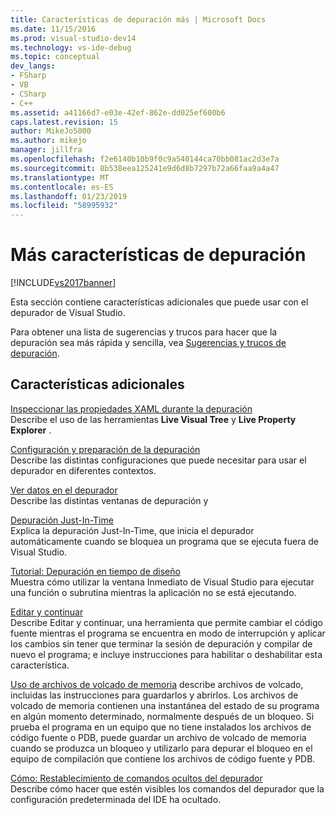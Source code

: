 ```yaml
---
title: Características de depuración más | Microsoft Docs
ms.date: 11/15/2016
ms.prod: visual-studio-dev14
ms.technology: vs-ide-debug
ms.topic: conceptual
dev_langs:
- FSharp
- VB
- CSharp
- C++
ms.assetid: a41166d7-e03e-42ef-862e-dd025ef600b6
caps.latest.revision: 15
author: MikeJo5000
ms.author: mikejo
manager: jillfra
ms.openlocfilehash: f2e6140b10b9f0c9a540144ca70bb081ac2d3e7a
ms.sourcegitcommit: 8b538eea125241e9d6d8b7297b72a66faa9a4a47
ms.translationtype: MT
ms.contentlocale: es-ES
ms.lasthandoff: 01/23/2019
ms.locfileid: "58995932"
---
```

# <a name="more-debugging-features"></a>Más características de depuración
[!INCLUDE[vs2017banner](../includes/vs2017banner.md)]

Esta sección contiene características adicionales que puede usar con el depurador de Visual Studio.  
  
 Para obtener una lista de sugerencias y trucos para hacer que la depuración sea más rápida y sencilla, vea [Sugerencias y trucos de depuración](http://blogs.msdn.com/b/visualstudio/archive/2015/05/22/debugging-tips-and-tricks.aspx).  
  
## <a name="additional-features"></a>Características adicionales  
 [Inspeccionar las propiedades XAML durante la depuración](../debugger/inspect-xaml-properties-while-debugging.md)  
 Describe el uso de las herramientas **Live Visual Tree** y **Live Property Explorer** .  
  
 [Configuración y preparación de la depuración](../debugger/debugger-settings-and-preparation.md)  
 Describe las distintas configuraciones que puede necesitar para usar el depurador en diferentes contextos.  
  
 [Ver datos en el depurador](../debugger/viewing-data-in-the-debugger.md)  
 Describe las distintas ventanas de depuración y  
  
 [Depuración Just-In-Time](../debugger/just-in-time-debugging-in-visual-studio.md)  
 Explica la depuración Just-In-Time, que inicia el depurador automáticamente cuando se bloquea un programa que se ejecuta fuera de Visual Studio.  
  
 [Tutorial: Depuración en tiempo de diseño](../debugger/walkthrough-debugging-at-design-time.md)  
 Muestra cómo utilizar la ventana Inmediato de Visual Studio para ejecutar una función o subrutina mientras la aplicación no se está ejecutando. 
  
 [Editar y continuar](../debugger/edit-and-continue.md)  
 Describe Editar y continuar, una herramienta que permite cambiar el código fuente mientras el programa se encuentra en modo de interrupción y aplicar los cambios sin tener que terminar la sesión de depuración y compilar de nuevo el programa; e incluye instrucciones para habilitar o deshabilitar esta característica.  
  
 [Uso de archivos de volcado de memoria](../debugger/using-dump-files.md) describe archivos de volcado, incluidas las instrucciones para guardarlos y abrirlos. Los archivos de volcado de memoria contienen una instantánea del estado de su programa en algún momento determinado, normalmente después de un bloqueo. Si prueba el programa en un equipo que no tiene instalados los archivos de código fuente o PDB, puede guardar un archivo de volcado de memoria cuando se produzca un bloqueo y utilizarlo para depurar el bloqueo en el equipo de compilación que contiene los archivos de código fuente y PDB. 
  
 [Cómo: Restablecimiento de comandos ocultos del depurador](../debugger/how-to-restore-hidden-debugger-commands.md)  
 Describe cómo hacer que estén visibles los comandos del depurador que la configuración predeterminada del IDE ha ocultado.
